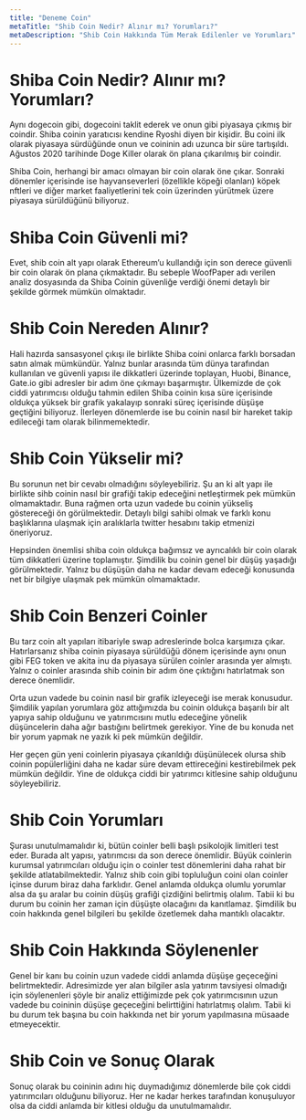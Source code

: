 ```yaml
---
title: "Deneme Coin"
metaTitle: "Shib Coin Nedir? Alınır mı? Yorumları?"
metaDescription: "Shib Coin Hakkında Tüm Merak Edilenler ve Yorumları"
---
```


# Shiba Coin Nedir? Alınır mı? Yorumları?

Aynı dogecoin gibi, dogecoini taklit ederek ve onun gibi piyasaya çıkmış bir coindir. Shiba coinin yaratıcısı kendine Ryoshi diyen bir kişidir. Bu coini ilk olarak piyasaya sürdüğünde onun ve coininin adı uzunca bir süre tartışıldı. Ağustos 2020 tarihinde Doge Killer olarak ön plana çıkarılmış bir coindir. 

Shiba Coin, herhangi bir amacı olmayan bir coin olarak öne çıkar. Sonraki dönemler içerisinde ise hayvanseverleri (özellikle köpeği olanları) köpek nftleri ve diğer market faaliyetlerini tek coin üzerinden yürütmek üzere piyasaya sürüldüğünü biliyoruz. 

# Shiba Coin Güvenli mi?

Evet, shib coin alt yapı olarak Ethereum’u kullandığı için son derece güvenli bir coin olarak ön plana çıkmaktadır. Bu sebeple WoofPaper adı verilen analiz dosyasında da Shiba Coinin güvenliğe verdiği önemi detaylı bir şekilde görmek mümkün olmaktadır. 

# Shib Coin Nereden Alınır?

Hali hazırda sansasyonel çıkışı ile birlikte Shiba coini onlarca farklı borsadan satın almak mümkündür. Yalnız bunlar arasında tüm dünya tarafından kullanılan ve güvenli yapısı ile dikkatleri üzerinde toplayan, Huobi, Binance, Gate.io gibi adresler bir adım öne çıkmayı başarmıştır. Ülkemizde de çok ciddi yatırımcısı olduğu tahmin edilen Shiba coinin kısa süre içerisinde oldukça yüksek bir grafik yakalayıp sonraki süreç içerisinde düşüşe geçtiğini biliyoruz. İlerleyen dönemlerde ise bu coinin nasıl bir hareket takip edileceği tam olarak bilinmemektedir. 

# Shib Coin Yükselir mi?

Bu sorunun net bir cevabı olmadığını söyleyebiliriz. Şu an ki alt yapı ile birlikte sihb coinin nasıl bir grafiği takip edeceğini netleştirmek pek mümkün olmamaktadır. Buna rağmen orta uzun vadede bu coinin yükseliş göstereceği ön görülmektedir. Detaylı bilgi sahibi olmak ve farklı konu başlıklarına ulaşmak için aralıklarla twitter hesabını takip etmenizi öneriyoruz. 

Hepsinden önemlisi shiba coin oldukça bağımsız ve ayrıcalıklı bir coin olarak tüm dikkatleri üzerine toplamıştır. Şimdilik bu coinin genel bir düşüş yaşadığı görülmektedir. Yalnız bu düşüşün daha ne kadar devam edeceği konusunda net bir bilgiye ulaşmak pek mümkün olmamaktadır. 

# Shib Coin Benzeri Coinler

Bu tarz coin alt yapıları itibariyle swap adreslerinde bolca karşımıza çıkar. Hatırlarsanız shiba coinin piyasaya sürüldüğü dönem içerisinde aynı onun gibi FEG token ve akita inu da piyasaya sürülen coinler arasında yer almıştı. Yalnız o coinler arasında shib coinin bir adım öne çıktığını hatırlatmak son derece önemlidir. 

Orta uzun vadede bu coinin nasıl bir grafik izleyeceği ise merak konusudur. Şimdilik yapılan yorumlara göz attığımızda bu coinin oldukça başarılı bir alt yapıya sahip olduğunu ve yatırımcısını mutlu edeceğine yönelik düşüncelerin daha ağır bastığını belirtmek gerekiyor. Yine de bu konuda net bir yorum yapmak ne yazık ki pek mümkün değildir. 

Her geçen gün yeni coinlerin piyasaya çıkarıldığı düşünülecek olursa shib coinin popülerliğini daha ne kadar süre devam ettireceğini kestirebilmek pek mümkün değildir. Yine de oldukça ciddi bir yatırımcı kitlesine sahip olduğunu söyleyebiliriz.

# Shib Coin Yorumları

Şurası unutulmamalıdır ki, bütün coinler belli başlı psikolojik limitleri test eder. Burada alt yapısı, yatırımcısı da son derece önemlidir. Büyük coinlerin kurumsal yatırımcıları olduğu için o coinler test dönemlerini daha rahat bir şekilde atlatabilmektedir. Yalnız shib coin gibi topluluğun coini olan coinler içinse durum biraz daha farklıdır. Genel anlamda oldukça olumlu yorumlar alsa da şu aralar bu coinin düşüş grafiği çizdiğini belirtmiş olalım. Tabii ki bu durum bu coinin her zaman için düşüşte olacağını da kanıtlamaz. Şimdilik bu coin hakkında genel bilgileri bu şekilde özetlemek daha mantıklı olacaktır. 

# Shib Coin Hakkında Söylenenler

Genel bir kanı bu coinin uzun vadede ciddi anlamda düşüşe geçeceğini belirtmektedir. Adresimizde yer alan bilgiler asla yatırım tavsiyesi olmadığı için söylenenleri şöyle bir analiz ettiğimizde pek çok yatırımcısının uzun vadede bu coininin düşüşe geçeceğini belirttiğini hatırlatmış olalım. Tabii ki bu durum tek başına bu coin hakkında net bir yorum yapılmasına müsaade etmeyecektir.

# Shib Coin ve Sonuç Olarak

Sonuç olarak bu coininin adını hiç duymadığımız dönemlerde bile çok ciddi yatırımcıları olduğunu biliyoruz. Her ne kadar herkes tarafından konuşuluyor olsa da ciddi anlamda bir kitlesi olduğu da unutulmamalıdır. 
